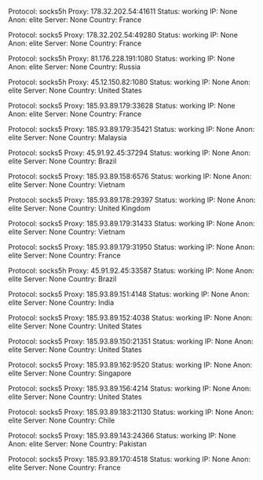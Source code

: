 Protocol: socks5h
Proxy: 178.32.202.54:41611
Status: working
IP: None
Anon: elite
Server: None
Country: France

Protocol: socks5
Proxy: 178.32.202.54:49280
Status: working
IP: None
Anon: elite
Server: None
Country: France

Protocol: socks5h
Proxy: 81.176.228.191:1080
Status: working
IP: None
Anon: elite
Server: None
Country: Russia

Protocol: socks5h
Proxy: 45.12.150.82:1080
Status: working
IP: None
Anon: elite
Server: None
Country: United States

Protocol: socks5
Proxy: 185.93.89.179:33628
Status: working
IP: None
Anon: elite
Server: None
Country: France

Protocol: socks5
Proxy: 185.93.89.179:35421
Status: working
IP: None
Anon: elite
Server: None
Country: Malaysia

Protocol: socks5
Proxy: 45.91.92.45:37294
Status: working
IP: None
Anon: elite
Server: None
Country: Brazil

Protocol: socks5
Proxy: 185.93.89.158:6576
Status: working
IP: None
Anon: elite
Server: None
Country: Vietnam

Protocol: socks5
Proxy: 185.93.89.178:29397
Status: working
IP: None
Anon: elite
Server: None
Country: United Kingdom

Protocol: socks5
Proxy: 185.93.89.179:31433
Status: working
IP: None
Anon: elite
Server: None
Country: Vietnam

Protocol: socks5
Proxy: 185.93.89.179:31950
Status: working
IP: None
Anon: elite
Server: None
Country: France

Protocol: socks5h
Proxy: 45.91.92.45:33587
Status: working
IP: None
Anon: elite
Server: None
Country: Brazil

Protocol: socks5
Proxy: 185.93.89.151:4148
Status: working
IP: None
Anon: elite
Server: None
Country: India

Protocol: socks5
Proxy: 185.93.89.152:4038
Status: working
IP: None
Anon: elite
Server: None
Country: United States

Protocol: socks5
Proxy: 185.93.89.150:21351
Status: working
IP: None
Anon: elite
Server: None
Country: United States

Protocol: socks5
Proxy: 185.93.89.162:9520
Status: working
IP: None
Anon: elite
Server: None
Country: Singapore

Protocol: socks5
Proxy: 185.93.89.156:4214
Status: working
IP: None
Anon: elite
Server: None
Country: United States

Protocol: socks5
Proxy: 185.93.89.183:21130
Status: working
IP: None
Anon: elite
Server: None
Country: Chile

Protocol: socks5
Proxy: 185.93.89.143:24366
Status: working
IP: None
Anon: elite
Server: None
Country: Pakistan

Protocol: socks5
Proxy: 185.93.89.170:4518
Status: working
IP: None
Anon: elite
Server: None
Country: France

